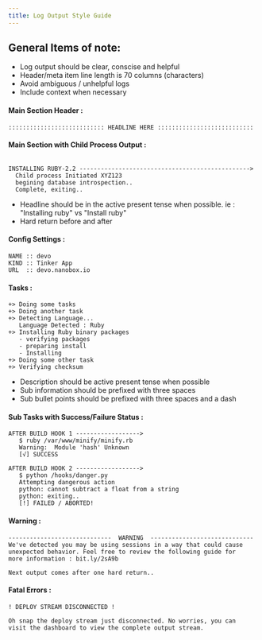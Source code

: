 ```yaml
---
title: Log Output Style Guide
---
```


## General Items of note:

- Log output should be clear, conscise and helpful
- Header/meta item line length is 70 columns (characters)
- Avoid ambiguous / unhelpful logs
- Include context when necessary


#### Main Section Header :

```
::::::::::::::::::::::::::: HEADLINE HERE :::::::::::::::::::::::::::
```

#### Main Section with Child Process Output :
```

INSTALLING RUBY-2.2 ------------------------------------------------>
  Child process Initiated XYZ123
  begining database introspection..
  Complete, exiting..

```
- Headline should be in the active present tense when possible. ie : "Installing ruby" vs "Install ruby"
- Hard return before and after

#### Config Settings :
```
NAME :: devo
KIND :: Tinker App
URL  :: devo.nanobox.io
```

#### Tasks :
```
+> Doing some tasks
+> Doing another task
+> Detecting Language...
   Language Detected : Ruby
+> Installing Ruby binary packages
   - verifying packages
   - preparing install
   - Installing
+> Doing some other task
+> Verifying checksum
```
- Description should be active present tense when possible
- Sub information should be prefixed with three spaces
- Sub bullet points should be prefixed with three spaces and a dash

#### Sub Tasks with Success/Failure Status :
```
AFTER BUILD HOOK 1 ------------------>
   $ ruby /var/www/minify/minify.rb
   Warning:  Module 'hash' Unknown
   [√] SUCCESS

AFTER BUILD HOOK 2 ------------------>
   $ python /hooks/danger.py
   Attempting dangerous action
   python: cannot subtract a float from a string
   python: exiting..
   [!] FAILED / ABORTED!
```

#### Warning :
```
-----------------------------  WARNING  -----------------------------
We've detected you may be using sessions in a way that could cause
unexpected behavior. Feel free to review the following guide for
more information : bit.ly/2sA9b

Next output comes after one hard return..
```

#### Fatal Errors :
```
! DEPLOY STREAM DISCONNECTED !

Oh snap the deploy stream just disconnected. No worries, you can
visit the dashboard to view the complete output stream.

```

